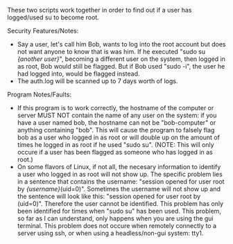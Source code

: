These two scripts work together in order to find out if a user has logged/used su to become root.

Security Features/Notes:
- Say a user, let's call him Bob, wants to log into the root account but does not want anyone to know that is was him. If he executed "sudo su *{another user}*", becoming a different user on the system, then logged in as root, Bob would still be flagged. But if Bob used "sudo -i", the user he had logged into, would be flagged instead.
- The auth.log will be scanned up to 7 days worth of logs.

Program Notes/Faults:
- If this program is to work correctly, the hostname of the computer or server MUST NOT contain the name of any user on the system: if you have a user named bob, the hostname can not be "bob-computer" or anything containing "bob". This will cause the program to falsely flag bob as a user who logged in as root or will double up on the amount of times he logged in as root if he used "sudo su". (NOTE: This will only occure if a user has been flagged as someone who has logged in as root.)
- On some flavors of Linux, if not all, the necesary information to identify a user who logged in as root will not show up. The specific problem lies in a sentence that contains the username: "session opened for user root by *{username}*(uid=0)". Sometimes the username will not show up and the sentence will look like this: "session opened for user root by (uid=0)". Therefore the user cannot be identified. This problem has only been identified for times when "sudo su" has been used. This problem, so far as I can understand, only happens when you are using the gui terminal. This problem does not occure when remotely connectly to a server using ssh, or when using a headless/non-gui system: tty1.
